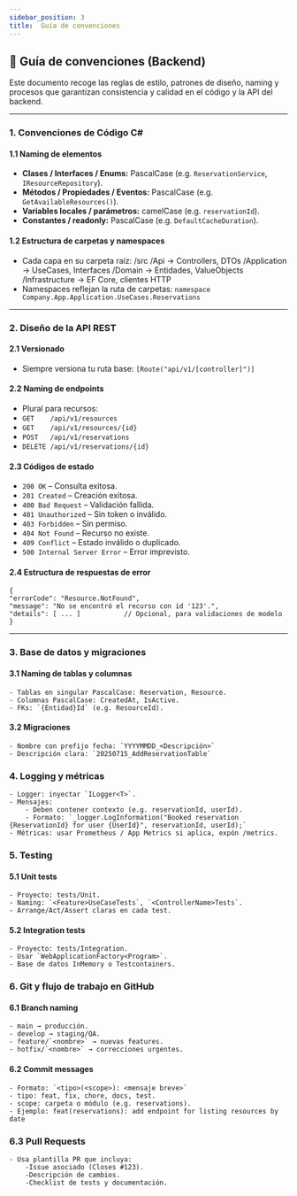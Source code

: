 ```yaml
---
sidebar_position: 3
title:  Guía de convenciones
---
```


## 📘 Guía de convenciones (Backend)

Este documento recoge las reglas de estilo, patrones de diseño, naming y procesos que garantizan consistencia y calidad en el código y la API del backend.

---

### 1. Convenciones de Código C#

#### 1.1 Naming de elementos  
- **Clases / Interfaces / Enums:** PascalCase (e.g. `ReservationService`, `IResourceRepository`).  
- **Métodos / Propiedades / Eventos:** PascalCase (e.g. `GetAvailableResources()`).  
- **Variables locales / parámetros:** camelCase (e.g. `reservationId`).  
- **Constantes / readonly:** PascalCase (e.g. `DefaultCacheDuration`).


#### 1.2 Estructura de carpetas y namespaces  
- Cada capa en su carpeta raíz:  /src /Api → Controllers, DTOs /Application → UseCases, Interfaces /Domain → Entidades, ValueObjects /Infrastructure → EF Core, clientes HTTP
- Namespaces reflejan la ruta de carpetas: `namespace Company.App.Application.UseCases.Reservations`


---

### 2. Diseño de la API REST

#### 2.1 Versionado  
- Siempre versiona tu ruta base:  `[Route("api/v1/[controller]")]`


#### 2.2 Naming de endpoints  
- Plural para recursos:  
- `GET    /api/v1/resources`  
- `GET    /api/v1/resources/{id}`  
- `POST   /api/v1/reservations`  
- `DELETE /api/v1/reservations/{id}`  

#### 2.3 Códigos de estado  
- `200 OK` – Consulta exitosa.  
- `201 Created` – Creación exitosa.  
- `400 Bad Request` – Validación fallida.  
- `401 Unauthorized` – Sin token o inválido.  
- `403 Forbidden` – Sin permiso.  
- `404 Not Found` – Recurso no existe.  
- `409 Conflict` – Estado inválido o duplicado.  
- `500 Internal Server Error` – Error imprevisto.

#### 2.4 Estructura de respuestas de error  
```jsonc
{
"errorCode": "Resource.NotFound",
"message": "No se encontró el recurso con id '123'.",
"details": [ ... ]           // Opcional, para validaciones de modelo
}
```

---

### 3. Base de datos y migraciones
#### 3.1 Naming de tablas y columnas
    - Tablas en singular PascalCase: Reservation, Resource.
    - Columnas PascalCase: CreatedAt, IsActive.
    - FKs: `{Entidad}Id` (e.g. ResourceId).

#### 3.2 Migraciones
    - Nombre con prefijo fecha: `YYYYMMDD_<Descripción>`
    - Descripción clara: `20250715_AddReservationTable`

### 4. Logging y métricas
    - Logger: inyectar `ILogger<T>`.
    - Mensajes:
        - Deben contener contexto (e.g. reservationId, userId).
        - Formato: `_logger.LogInformation("Booked reservation {ReservationId} for user {UserId}", reservationId, userId);`
    - Métricas: usar Prometheus / App Metrics si aplica, expón /metrics.

### 5. Testing
#### 5.1 Unit tests
    - Proyecto: tests/Unit.
    - Naming: `<Feature>UseCaseTests`, `<ControllerName>Tests`.
    - Arrange/Act/Assert claras en cada test.

#### 5.2 Integration tests
    - Proyecto: tests/Integration.
    - Usar `WebApplicationFactory<Program>`.
    - Base de datos InMemory o Testcontainers.

### 6. Git y flujo de trabajo en GitHub
#### 6.1 Branch naming
    - main → producción.
    - develop → staging/QA.
    - feature/`<nombre>` → nuevas features.
    - hotfix/`<nombre>` → correcciones urgentes.

#### 6.2 Commit messages
    - Formato: `<tipo>(<scope>): <mensaje breve>`
    - tipo: feat, fix, chore, docs, test.
    - scope: carpeta o módulo (e.g. reservations).
    - Ejemplo: feat(reservations): add endpoint for listing resources by date

### 6.3 Pull Requests
    - Usa plantilla PR que incluya:
        -Issue asociado (Closes #123).
        -Descripción de cambios.
        -Checklist de tests y documentación.